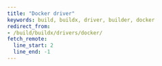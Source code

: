 ```yaml
---
title: "Docker driver"
keywords: build, buildx, driver, builder, docker
redirect_from:
- /build/buildx/drivers/docker/
fetch_remote:
  line_start: 2
  line_end: -1
---
```

